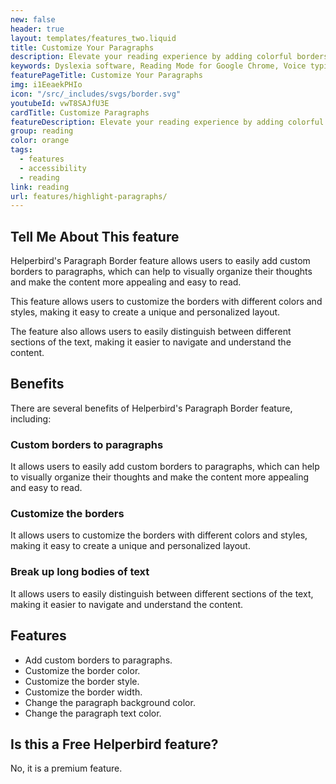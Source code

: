 ```yaml
---
new: false
header: true
layout: templates/features_two.liquid
title: Customize Your Paragraphs
description: Elevate your reading experience by adding colorful borders around paragraphs with Helperbird's Customize Your Paragraphs feature. Break up long text sections to make reading easier and more visually appealing.
keywords: Dyslexia software, Reading Mode for Google Chrome, Voice typing for Chrome, Text to speech for Chrome, text reader, Immersive Reader, dyslexia fonts, accessibility software, dyslexia software, Helperbird for Edge, Helperbird for Firefox, Helperbird for Chrome, Opendyslexic for Chrome, OpenDyslexic
featurePageTitle: Customize Your Paragraphs
img: i1EeaekPHIo
icon: "/src/_includes/svgs/border.svg"
youtubeId: vwT8SAJfU3E
cardTitle: Customize Paragraphs
featureDescription: Elevate your reading experience by adding colorful borders around paragraphs with Helperbird's Customize Your Paragraphs feature. Break up long text sections to make reading easier and more visually appealing.
group: reading
color: orange
tags: 
  - features
  - accessibility
  - reading
link: reading
url: features/highlight-paragraphs/
---
```



## Tell Me About This feature

Helperbird's Paragraph Border feature allows users to easily add custom borders to paragraphs, which can help to visually organize their thoughts and make the content more appealing and easy to read. 

This feature allows users to customize the borders with different colors and styles, making it easy to create a unique and personalized layout. 

The feature also allows users to easily distinguish between different sections of the text, making it easier to navigate and understand the content.


## Benefits

There are several benefits of Helperbird's Paragraph Border feature, including:

### Custom borders to paragraphs
It allows users to easily add custom borders to paragraphs, which can help to visually organize their thoughts and make the content more appealing and easy to read.

### Customize the borders
It allows users to customize the borders with different colors and styles, making it easy to create a unique and personalized layout.

### Break up long bodies of text
It allows users to easily distinguish between different sections of the text, making it easier to navigate and understand the content.


## Features
- Add custom borders to paragraphs.
- Customize the border color.
- Customize the border style.
- Customize the border width.
- Change the paragraph background color.
- Change the paragraph text color.


## Is this a Free Helperbird feature?
No, it is a premium feature.























